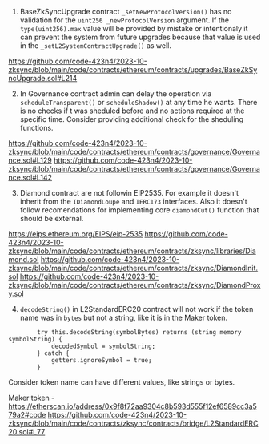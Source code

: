 1. BaseZkSyncUpgrade contract `_setNewProtocolVersion()` has no validation for the `uint256 _newProtocolVersion` argument. If the `type(uint256).max` value will be provided by mistake or intentionaly it can prevent the system from future upgrades because that value is used in the `_setL2SystemContractUpgrade()` as well.

https://github.com/code-423n4/2023-10-zksync/blob/main/code/contracts/ethereum/contracts/upgrades/BaseZkSyncUpgrade.sol#L214

2. In Governance contract admin can delay the operation via `scheduleTransparent()` or `scheduleShadow()` at any time he wants. There is no checks if t was sheduled before and no actions required at the specific time. Consider providing additional check for the sheduling functions.

https://github.com/code-423n4/2023-10-zksync/blob/main/code/contracts/ethereum/contracts/governance/Governance.sol#L129
https://github.com/code-423n4/2023-10-zksync/blob/main/code/contracts/ethereum/contracts/governance/Governance.sol#L142

3. Diamond contract are not followin EIP2535. For example it doesn't inherit from the  `IDiamondLoupe` and `IERC173` interfaces. Also it doesn't follow recomendations for implementing core `diamondCut()` function that should be external.

https://eips.ethereum.org/EIPS/eip-2535
https://github.com/code-423n4/2023-10-zksync/blob/main/code/contracts/ethereum/contracts/zksync/libraries/Diamond.sol
https://github.com/code-423n4/2023-10-zksync/blob/main/code/contracts/ethereum/contracts/zksync/DiamondInit.sol
https://github.com/code-423n4/2023-10-zksync/blob/main/code/contracts/ethereum/contracts/zksync/DiamondProxy.sol 

4. `decodeString()` in L2StandardERC20 contract will not work if the token name was in `bytes` but not a string, like it is in the Maker token.

```
        try this.decodeString(symbolBytes) returns (string memory symbolString) {
            decodedSymbol = symbolString;
        } catch {
            getters.ignoreSymbol = true;
        }
```

Consider token name can have different values, like strings or bytes.

Maker token - https://etherscan.io/address/0x9f8f72aa9304c8b593d555f12ef6589cc3a579a2#code 
https://github.com/code-423n4/2023-10-zksync/blob/main/code/contracts/zksync/contracts/bridge/L2StandardERC20.sol#L77